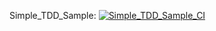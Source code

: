 Simple_TDD_Sample: 
[![Simple_TDD_Sample_CI](https://github.com/VahidFarahmandian/jinget-medium-tdd/actions/workflows/Simple_TDD_Sample_CI.yml/badge.svg?branch=main)](https://github.com/VahidFarahmandian/jinget-medium-tdd/actions/workflows/Simple_TDD_Sample_CI.yml)
